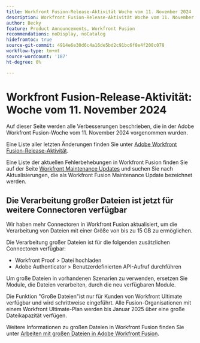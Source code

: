 ```yaml
---
title: Workfront Fusion-Release-Aktivität Woche vom 11. November 2024
description: Workfront Fusion-Release-Aktivität Woche vom 11. November 2024
author: Becky
feature: Product Announcements, Workfront Fusion
recommendations: noDisplay, noCatalog
hidefromtoc: true
source-git-commit: 4914e6e30d6c4a16de5bd2c91bc6f8e4f208c078
workflow-type: tm+mt
source-wordcount: '187'
ht-degree: 0%

---
```


# Workfront Fusion-Release-Aktivität: Woche vom 11. November 2024

Auf dieser Seite werden alle Verbesserungen beschrieben, die in der Adobe Workfront Fusion-Woche vom 11. November 2024 vorgenommen wurden.

Eine Liste aller letzten Änderungen finden Sie unter [Adobe Workfront Fusion-Release-Aktivität](../../../product-announcements/product-releases/fusion-release-activity/fusion-release-activity.md).

Eine Liste der aktuellen Fehlerbehebungen in Workfront Fusion finden Sie auf der Seite [Workfront Maintenance Updates](https://experienceleague.adobe.com/docs/workfront-known-issues/releases/current-updates.html) und suchen Sie nach Aktualisierungen, die als Workfront Fusion Maintenance Update bezeichnet werden.

## Die Verarbeitung großer Dateien ist jetzt für weitere Connectoren verfügbar

Wir haben mehr Connectoren in Workfront Fusion aktualisiert, um die Verarbeitung von Dateien mit einer Größe von bis zu 15 GB zu ermöglichen.

Die Verarbeitung großer Dateien ist für die folgenden zusätzlichen Connectoren verfügbar:

* Workfront Proof > Datei hochladen
* Adobe Authenticator > Benutzerdefinierten API-Aufruf durchführen

Um große Dateien in vorhandenen Szenarien zu verwenden, ersetzen Sie Module, die Dateien verarbeiten, durch die neu verfügbaren Module.

Die Funktion &quot;Große Dateien&quot;ist nur für Kunden von Workfront Ultimate verfügbar und wird schrittweise eingeführt. Alle Fusion-Organisationen mit einem Workfront Ultimate-Plan werden bis Januar 2025 über eine große Dateikapazität verfügen.

Weitere Informationen zu großen Dateien in Workfront Fusion finden Sie unter [Arbeiten mit großen Dateien in Adobe Workfront Fusion](/help/quicksilver/workfront-fusion/get-started/fusion-large-files.md).

